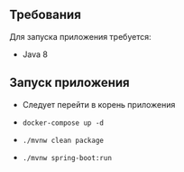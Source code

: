 ## Требования

Для запуска приложения требуется:

* Java 8

## Запуск приложения

* Следует перейти в корень приложения

* `docker-compose up -d`

* `./mvnw clean package`

* `./mvnw spring-boot:run`
